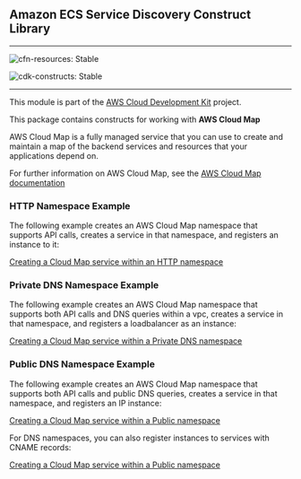 ## Amazon ECS Service Discovery Construct Library
<!--BEGIN STABILITY BANNER-->

---

![cfn-resources: Stable](https://img.shields.io/badge/cfn--resources-stable-success.svg?style=for-the-badge)

![cdk-constructs: Stable](https://img.shields.io/badge/cdk--constructs-stable-success.svg?style=for-the-badge)

---
<!--END STABILITY BANNER-->

This module is part of the [AWS Cloud Development Kit](https://github.com/aws/aws-cdk) project.

This package contains constructs for working with **AWS Cloud Map**

AWS Cloud Map is a fully managed service that you can use to create and
maintain a map of the backend services and resources that your applications
depend on.

For further information on AWS Cloud Map,
see the [AWS Cloud Map documentation](https://docs.aws.amazon.com/cloud-map)

### HTTP Namespace Example

The following example creates an AWS Cloud Map namespace that
supports API calls, creates a service in that namespace, and
registers an instance to it:

[Creating a Cloud Map service within an HTTP namespace](test/integ.service-with-http-namespace.lit.ts)

### Private DNS Namespace Example

The following example creates an AWS Cloud Map namespace that
supports both API calls and DNS queries within a vpc, creates a
service in that namespace, and registers a loadbalancer as an
instance:

[Creating a Cloud Map service within a Private DNS namespace](test/integ.service-with-private-dns-namespace.lit.ts)

### Public DNS Namespace Example

The following example creates an AWS Cloud Map namespace that
supports both API calls and public DNS queries, creates a service in
that namespace, and registers an IP instance:

[Creating a Cloud Map service within a Public namespace](test/integ.service-with-public-dns-namespace.lit.ts)

For DNS namespaces, you can also register instances to services with CNAME records:

[Creating a Cloud Map service within a Public namespace](test/integ.service-with-cname-record.lit.ts)
